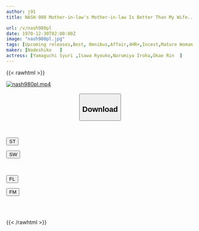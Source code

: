```yaml
---
author: j91
title: NASH-980 Mother-in-law's Mother-in-law Is Better Than My Wife...! ! Domestic Affair Drowning In Taboo Immoral Copulation 4 People 4 Hours

url: /v/nash980pl
date: 1970-12-30T02:00:00Z
image: "nash980pl.jpg"
tags: [Upcoming releases,Best, Omnibus,Affair,4HR+,Incest,Mature Woman	 ]
maker: [Nadeshiko   ]
actress: [Yamaguchi Syuri ,Isawa Ryouko,Narumiya Iroha,Okae Rin  ]
---
```



{{< rawhtml >}}

<div class="video" data-videoid="pending_link_2.html">
    <a href="javascript:;">
        <img src="/v/nash980pl/nash980pl.jpg" width="WIDTH" height="HEIGHT" alt="nash980pl.mp4" loading="lazy">
    </a>
</div>

<script type="text/javascript" src="https://j91.asia/asset/on-demand-pend.js"></script>

<br>
  <link rel="stylesheet" href="https://j91.asia/asset/bs5.css">
  
  <center>
  <button class="btn btn-primary" type="button" data-bs-toggle="collapse" data-bs-target=".multi-collapse" aria-expanded="false" aria-controls="multiCollapseExample1 multiCollapseExample2"><h2>Download</h2></button></center>
</p>
<div class="row">
  <div class="col">
    <div class="collapse multi-collapse" id="multiCollapseExample1">
      <div class="card card-body">
	      	      <br>
<div class="buttons">  
<p><a href="https://j91.asia/pending_link_2.html" target="_blank"><button class="btn-hover color-3"><i class="fa fa-download"></i> ST</button></a></p>
<p><a href="https://j91.asia/pending_link_2.html" target="_blank"><button class="btn-hover color-2"><i class="fa fa-download"></i> SW</button></a></p></div>
    </div>
  </div>
</div>
  <div class="col">
    <div class="collapse multi-collapse" id="multiCollapseExample2">
      <div class="card card-body">
	      <br>
<div class="buttons">
<p><a href="https://j91.asia/pending_link_2.html" target="_blank"><button class="btn-hover color-9"><i class="fa fa-download"></i> FL</button></a></p>
<p><a href="https://j91.asia/pending_link_2.html" target="_blank"><button class="btn-hover color-8"><i class="fa fa-download"></i> FM</button></a></p></div>
<br><br>
      </div>
    </div>
  </div>
</div>

{{< /rawhtml >}}

